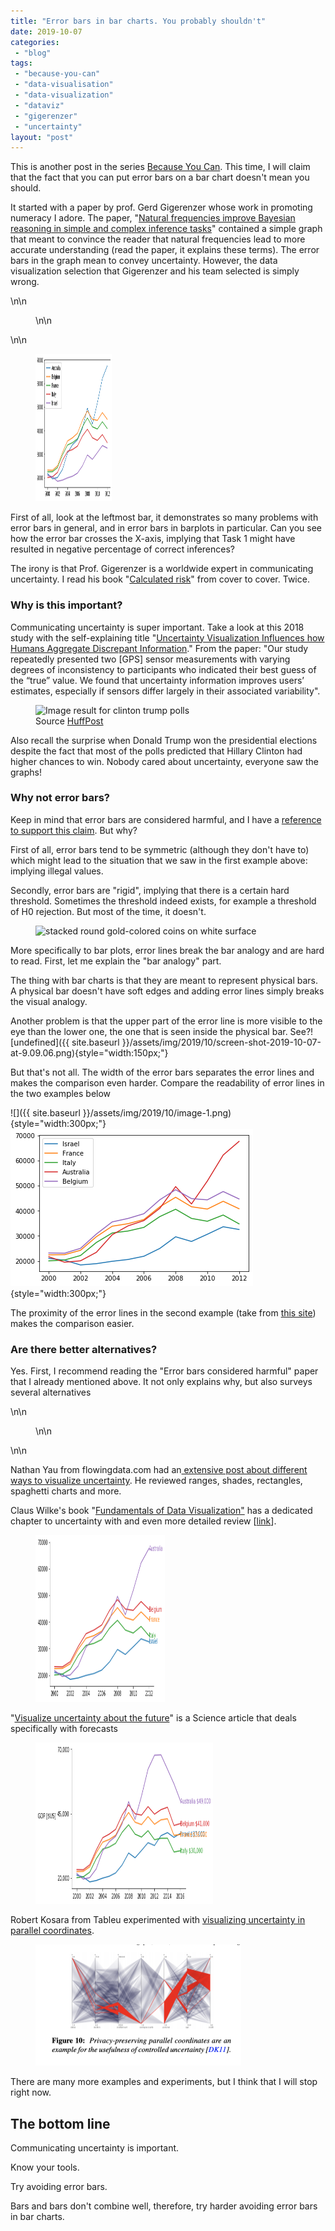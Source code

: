 ```yaml
---
title: "Error bars in bar charts. You probably shouldn't"
date: 2019-10-07
categories: 
 - "blog"
tags: 
 - "because-you-can"
 - "data-visualisation"
 - "data-visualization"
 - "dataviz"
 - "gigerenzer"
 - "uncertainty"
layout: "post"
---
```


This is another post in the series [Because You Can](https://gorelik.net/tag/because-you-can/). This time, I will claim that the fact that you can put error bars on a bar chart doesn't mean you should.

It started with a paper by prof. Gerd Gigerenzer whose work in promoting numeracy I adore. The paper, "[Natural frequencies improve Bayesian reasoning in simple and complex inference tasks](https://www.ncbi.nlm.nih.gov/pmc/articles/PMC4604268/)" contained a simple graph that meant to convince the reader that natural frequencies lead to more accurate understanding (read the paper, it explains these terms). The error bars in the graph mean to convey uncertainty. However, the data visualization selection that Gigerenzer and his team selected is simply wrong. 

\n\n<figure>\n\n</figure>\n\n

<div class="wp-block-image"><figure class="alignright size-large is-resized"><a href="https://amzn.to/2MngEru"><img src="/assets/img/2019/10/image-3.png" alt="" class="wp-image-2656" width="122" height="236"></a></figure></div>

First of all, look at the leftmost bar, it demonstrates so many problems with error bars in general, and in error bars in barplots in particular. Can you see how the error bar crosses the X-axis, implying that Task 1 might have resulted in negative percentage of correct inferences?

The irony is that Prof. Gigerenzer is a worldwide expert in communicating uncertainty. I read his book "[Calculated risk](https://amzn.to/2MngEru)" from cover to cover. Twice. 

### Why is this important? 

Communicating uncertainty is super important. Take a look at this 2018 study with the self-explaining title "[Uncertainty Visualization Influences how Humans Aggregate Discrepant Information](https://www.researchgate.net/profile/Miriam_Greis/publication/324659447_Uncertainty_Visualization_Influences_how_Humans_Aggregate_Discrepant_Information/links/5beb143d299bf1124fd0dc66/Uncertainty-Visualization-Influences-how-Humans-Aggregate-Discrepant-Information.pdf)." From the paper: "Our study repeatedly presented two [GPS] sensor measurements with varying degrees of inconsistency to participants who indicated their best guess of the “true” value. We found that uncertainty information improves users’ estimates, especially if sensors differ largely in their associated variability". 

<div class="wp-block-image"><figure class="alignright is-resized"><img src="http://e.huffpost.com/pollster/share/2016-general-election-trump-vs-clinton.png?1490979763" alt="Image result for clinton trump polls" width="288" height="191"><figcaption>Source <a href="https://elections.huffingtonpost.com/pollster/2016-general-election-trump-vs-clinton">HuffPost</a></figcaption></figure></div>

Also recall the surprise when Donald Trump won the presidential elections despite the fact that most of the polls predicted that Hillary Clinton had higher chances to win. Nobody cared about uncertainty, everyone saw the graphs!

### Why not error bars?

Keep in mind that error bars are considered harmful, and I have a [reference to support this claim](https://www.ncbi.nlm.nih.gov/pmc/articles/PMC6214189/). But why? 

First of all, error bars tend to be symmetric (although they don't have to) which might lead to the situation that we saw in the first example above: implying illegal values. 

Secondly, error bars are "rigid", implying that there is a certain hard threshold. Sometimes the threshold indeed exists, for example a threshold of H0 rejection. But most of the time, it doesn't.

<div class="wp-block-image"><figure class="alignright is-resized"><img src="https://images.unsplash.com/photo-1534951009808-766178b47a4f?ixlib=rb-1.2.1&amp;ixid=eyJhcHBfaWQiOjEyMDd9&amp;auto=format&amp;fit=crop&amp;w=1000&amp;q=80" alt="stacked round gold-colored coins on white surface" width="234" height="155"></figure></div>

More specifically to bar plots, error lines break the bar analogy and  are hard to read. First, let me explain the "bar analogy" part.

The thing with bar charts is that they are meant to represent physical bars. A physical bar doesn't have soft edges and adding error lines simply breaks the visual analogy.

Another problem is that the upper part of the error line is more visible to the eye than the lower one, the one that is seen inside the physical bar. See?![undefined]({{ site.baseurl }}/assets/img/2019/10/screen-shot-2019-10-07-at-9.09.06.png){style="width:150px;"}

But that's not all. The width of the error bars separates the error lines and makes the comparison even harder. Compare the readability of error lines in the two examples below

![]({{ site.baseurl }}/assets/img/2019/10/image-1.png){style="width:300px;"} ![](/assets/img/2019/10/image-2.png){style="width:300px;"}

The proximity of the error lines in the second example (take from [this site](https://andrewpwheeler.wordpress.com/2016/03/08/on-overlapping-error-bars-in-charts/)) makes the comparison easier.

### Are there better alternatives?

Yes. First, I recommend reading the "Error bars considered harmful" paper that I already mentioned above. It not only explains why, but also surveys several alternatives

\n\n<figure>\n\n</figure>\n\n

Nathan Yau from flowingdata.com had an[ extensive post about different ways to visualize uncertainty](https://flowingdata.com/2018/01/08/visualizing-the-uncertainty-in-data/). He reviewed ranges, shades, rectangles, spaghetti charts and more. 

Claus Wilke's book "[Fundamentals of Data Visualization"](https://amzn.to/2MhxFna) has a dedicated chapter to uncertainty with and even more detailed review [[link](https://serialmentor.com/dataviz/visualizing-uncertainty.html)].

<div class="wp-block-image"><figure class="aligncenter size-large is-resized"><a href="https://amzn.to/2MhxFna"><img src="/assets/img/2019/10/image-4.png" alt="" class="wp-image-2662" width="207" height="267"></a></figure></div>

"[Visualize uncertainty about the future](https://pdfs.semanticscholar.org/7aa9/0fc8be156d120f4740c68db8a191083f2a34.pdf?_ga=2.185789230.626538444.1570430727-825569699.1570430727)"  is a Science article that deals specifically with forecasts

<div class="wp-block-image"><figure class="aligncenter size-large is-resized"><img src="/assets/img/2019/10/image-6.png" alt="" class="wp-image-2668" width="284" height="258"></figure></div>

Robert Kosara from Tableu experimented with [visualizing uncertainty in parallel coordinates](https://kosara.net/papers/2012/Dasgupta-EuroVis-2012.pdf).

<div class="wp-block-image"><figure class="aligncenter size-large is-resized"><img src="/assets/img/2019/10/image-7.png" alt="" class="wp-image-2669" width="329" height="194"></figure></div>

There are many more examples and experiments, but I think that I will stop right now.

## The bottom line

Communicating uncertainty is important. 

Know your tools.

Try avoiding error bars. 

Bars and bars don't combine well, therefore, try harder avoiding error bars in bar charts.
